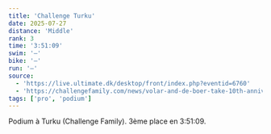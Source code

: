 ```yaml
---
title: 'Challenge Turku'
date: 2025-07-27
distance: 'Middle'
rank: 3
time: '3:51:09'
swim: '—'
bike: '—'
run: '—'
source:
  - 'https://live.ultimate.dk/desktop/front/index.php?eventid=6760'
  - 'https://challengefamily.com/news/volar-and-de-boer-take-10th-anniversary-victories-at-challenge-turku/'
tags: ['pro', 'podium']
---
```


Podium à Turku (Challenge Family). 3ème place en 3:51:09.

